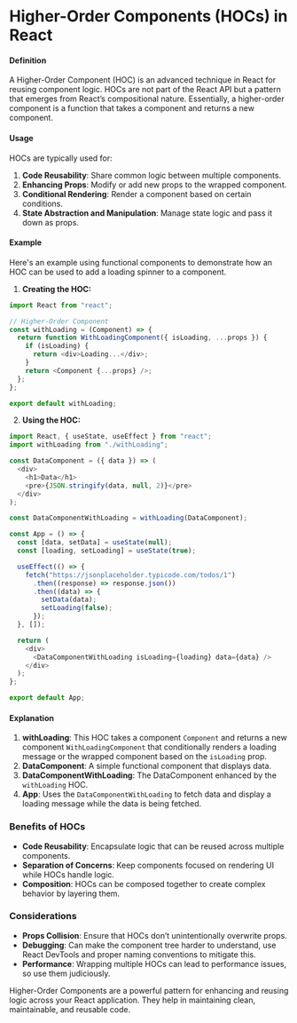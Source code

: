 # Higher-Order Components (HOCs) in React

#### Definition

A Higher-Order Component (HOC) is an advanced technique in React for reusing component logic. HOCs are not part of the React API but a pattern that emerges from React’s compositional nature. Essentially, a higher-order component is a function that takes a component and returns a new component.

#### Usage

HOCs are typically used for:

1. **Code Reusability**: Share common logic between multiple components.
2. **Enhancing Props**: Modify or add new props to the wrapped component.
3. **Conditional Rendering**: Render a component based on certain conditions.
4. **State Abstraction and Manipulation**: Manage state logic and pass it down as props.

#### Example

Here's an example using functional components to demonstrate how an HOC can be used to add a loading spinner to a component.

1. **Creating the HOC:**

```javascript
import React from "react";

// Higher-Order Component
const withLoading = (Component) => {
  return function WithLoadingComponent({ isLoading, ...props }) {
    if (isLoading) {
      return <div>Loading...</div>;
    }
    return <Component {...props} />;
  };
};

export default withLoading;
```

2. **Using the HOC:**

```javascript
import React, { useState, useEffect } from "react";
import withLoading from "./withLoading";

const DataComponent = ({ data }) => (
  <div>
    <h1>Data</h1>
    <pre>{JSON.stringify(data, null, 2)}</pre>
  </div>
);

const DataComponentWithLoading = withLoading(DataComponent);

const App = () => {
  const [data, setData] = useState(null);
  const [loading, setLoading] = useState(true);

  useEffect(() => {
    fetch("https://jsonplaceholder.typicode.com/todos/1")
      .then((response) => response.json())
      .then((data) => {
        setData(data);
        setLoading(false);
      });
  }, []);

  return (
    <div>
      <DataComponentWithLoading isLoading={loading} data={data} />
    </div>
  );
};

export default App;
```

#### Explanation

1. **withLoading**: This HOC takes a component `Component` and returns a new component `WithLoadingComponent` that conditionally renders a loading message or the wrapped component based on the `isLoading` prop.
2. **DataComponent**: A simple functional component that displays data.
3. **DataComponentWithLoading**: The DataComponent enhanced by the `withLoading` HOC.
4. **App**: Uses the `DataComponentWithLoading` to fetch data and display a loading message while the data is being fetched.

### Benefits of HOCs

- **Code Reusability**: Encapsulate logic that can be reused across multiple components.
- **Separation of Concerns**: Keep components focused on rendering UI while HOCs handle logic.
- **Composition**: HOCs can be composed together to create complex behavior by layering them.

### Considerations

- **Props Collision**: Ensure that HOCs don’t unintentionally overwrite props.
- **Debugging**: Can make the component tree harder to understand, use React DevTools and proper naming conventions to mitigate this.
- **Performance**: Wrapping multiple HOCs can lead to performance issues, so use them judiciously.

Higher-Order Components are a powerful pattern for enhancing and reusing logic across your React application. They help in maintaining clean, maintainable, and reusable code.
